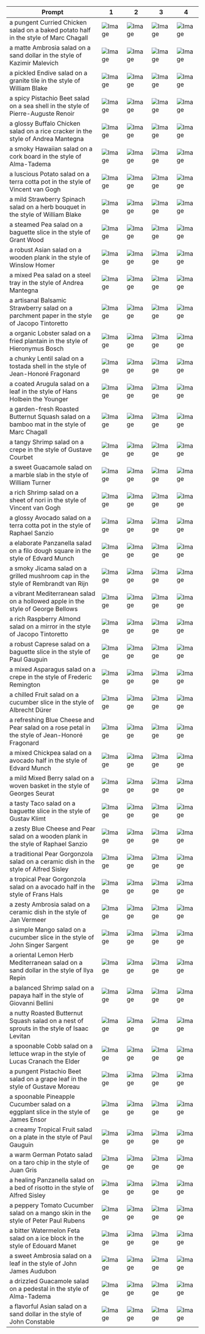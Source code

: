 | Prompt | 1 | 2 | 3 | 4 |
|-|-|-|-|-|
| a pungent Curried Chicken salad on a baked potato half in the style of Marc Chagall | ![Image](https://salad-benchmark-public-assets.s3.us-east-2.amazonaws.com/sdxl/ccb5dd65-0024-48fc-8ba0-dc7be276f77a-0.jpg) | ![Image](https://salad-benchmark-public-assets.s3.us-east-2.amazonaws.com/sdxl/ccb5dd65-0024-48fc-8ba0-dc7be276f77a-1.jpg) | ![Image](https://salad-benchmark-public-assets.s3.us-east-2.amazonaws.com/sdxl/ccb5dd65-0024-48fc-8ba0-dc7be276f77a-2.jpg) | ![Image](https://salad-benchmark-public-assets.s3.us-east-2.amazonaws.com/sdxl/ccb5dd65-0024-48fc-8ba0-dc7be276f77a-3.jpg) |
| a matte Ambrosia salad on a sand dollar in the style of Kazimir Malevich | ![Image](https://salad-benchmark-public-assets.s3.us-east-2.amazonaws.com/sdxl/ff9bbd36-adca-4a2d-8fbe-d05df4ae167c-0.jpg) | ![Image](https://salad-benchmark-public-assets.s3.us-east-2.amazonaws.com/sdxl/ff9bbd36-adca-4a2d-8fbe-d05df4ae167c-1.jpg) | ![Image](https://salad-benchmark-public-assets.s3.us-east-2.amazonaws.com/sdxl/ff9bbd36-adca-4a2d-8fbe-d05df4ae167c-2.jpg) | ![Image](https://salad-benchmark-public-assets.s3.us-east-2.amazonaws.com/sdxl/ff9bbd36-adca-4a2d-8fbe-d05df4ae167c-3.jpg) |
| a pickled Endive salad on a granite tile in the style of William Blake | ![Image](https://salad-benchmark-public-assets.s3.us-east-2.amazonaws.com/sdxl/5cf2be91-5753-4ac6-9958-e86f1adadb49-0.jpg) | ![Image](https://salad-benchmark-public-assets.s3.us-east-2.amazonaws.com/sdxl/5cf2be91-5753-4ac6-9958-e86f1adadb49-1.jpg) | ![Image](https://salad-benchmark-public-assets.s3.us-east-2.amazonaws.com/sdxl/5cf2be91-5753-4ac6-9958-e86f1adadb49-2.jpg) | ![Image](https://salad-benchmark-public-assets.s3.us-east-2.amazonaws.com/sdxl/5cf2be91-5753-4ac6-9958-e86f1adadb49-3.jpg) |
| a spicy Pistachio Beet salad on a sea shell in the style of Pierre-Auguste Renoir | ![Image](https://salad-benchmark-public-assets.s3.us-east-2.amazonaws.com/sdxl/8f7e193d-5a0d-4262-8701-972732dd86ac-0.jpg) | ![Image](https://salad-benchmark-public-assets.s3.us-east-2.amazonaws.com/sdxl/8f7e193d-5a0d-4262-8701-972732dd86ac-1.jpg) | ![Image](https://salad-benchmark-public-assets.s3.us-east-2.amazonaws.com/sdxl/8f7e193d-5a0d-4262-8701-972732dd86ac-2.jpg) | ![Image](https://salad-benchmark-public-assets.s3.us-east-2.amazonaws.com/sdxl/8f7e193d-5a0d-4262-8701-972732dd86ac-3.jpg) |
| a glossy Buffalo Chicken salad on a rice cracker in the style of Andrea Mantegna | ![Image](https://salad-benchmark-public-assets.s3.us-east-2.amazonaws.com/sdxl/7d278218-cb18-4276-b69d-f13e6b9a7f7d-0.jpg) | ![Image](https://salad-benchmark-public-assets.s3.us-east-2.amazonaws.com/sdxl/7d278218-cb18-4276-b69d-f13e6b9a7f7d-1.jpg) | ![Image](https://salad-benchmark-public-assets.s3.us-east-2.amazonaws.com/sdxl/7d278218-cb18-4276-b69d-f13e6b9a7f7d-2.jpg) | ![Image](https://salad-benchmark-public-assets.s3.us-east-2.amazonaws.com/sdxl/7d278218-cb18-4276-b69d-f13e6b9a7f7d-3.jpg) |
| a smoky Hawaiian salad on a cork board in the style of Alma-Tadema | ![Image](https://salad-benchmark-public-assets.s3.us-east-2.amazonaws.com/sdxl/8f047d1f-2a24-4583-be3d-44f89f9b8e17-0.jpg) | ![Image](https://salad-benchmark-public-assets.s3.us-east-2.amazonaws.com/sdxl/8f047d1f-2a24-4583-be3d-44f89f9b8e17-1.jpg) | ![Image](https://salad-benchmark-public-assets.s3.us-east-2.amazonaws.com/sdxl/8f047d1f-2a24-4583-be3d-44f89f9b8e17-2.jpg) | ![Image](https://salad-benchmark-public-assets.s3.us-east-2.amazonaws.com/sdxl/8f047d1f-2a24-4583-be3d-44f89f9b8e17-3.jpg) |
| a luscious Potato salad on a terra cotta pot in the style of Vincent van Gogh | ![Image](https://salad-benchmark-public-assets.s3.us-east-2.amazonaws.com/sdxl/5b6e07ad-f107-4dd0-9b99-3da96ed99423-0.jpg) | ![Image](https://salad-benchmark-public-assets.s3.us-east-2.amazonaws.com/sdxl/5b6e07ad-f107-4dd0-9b99-3da96ed99423-1.jpg) | ![Image](https://salad-benchmark-public-assets.s3.us-east-2.amazonaws.com/sdxl/5b6e07ad-f107-4dd0-9b99-3da96ed99423-2.jpg) | ![Image](https://salad-benchmark-public-assets.s3.us-east-2.amazonaws.com/sdxl/5b6e07ad-f107-4dd0-9b99-3da96ed99423-3.jpg) |
| a mild Strawberry Spinach salad on a herb bouquet in the style of William Blake | ![Image](https://salad-benchmark-public-assets.s3.us-east-2.amazonaws.com/sdxl/36ce448f-98b1-47f3-bc36-7ce733e04d57-0.jpg) | ![Image](https://salad-benchmark-public-assets.s3.us-east-2.amazonaws.com/sdxl/36ce448f-98b1-47f3-bc36-7ce733e04d57-1.jpg) | ![Image](https://salad-benchmark-public-assets.s3.us-east-2.amazonaws.com/sdxl/36ce448f-98b1-47f3-bc36-7ce733e04d57-2.jpg) | ![Image](https://salad-benchmark-public-assets.s3.us-east-2.amazonaws.com/sdxl/36ce448f-98b1-47f3-bc36-7ce733e04d57-3.jpg) |
| a steamed Pea salad on a baguette slice in the style of Grant Wood | ![Image](https://salad-benchmark-public-assets.s3.us-east-2.amazonaws.com/sdxl/7d2c4524-8d0a-4bc8-b512-fd4006f6bd92-0.jpg) | ![Image](https://salad-benchmark-public-assets.s3.us-east-2.amazonaws.com/sdxl/7d2c4524-8d0a-4bc8-b512-fd4006f6bd92-1.jpg) | ![Image](https://salad-benchmark-public-assets.s3.us-east-2.amazonaws.com/sdxl/7d2c4524-8d0a-4bc8-b512-fd4006f6bd92-2.jpg) | ![Image](https://salad-benchmark-public-assets.s3.us-east-2.amazonaws.com/sdxl/7d2c4524-8d0a-4bc8-b512-fd4006f6bd92-3.jpg) |
| a robust Asian salad on a wooden plank in the style of Winslow Homer | ![Image](https://salad-benchmark-public-assets.s3.us-east-2.amazonaws.com/sdxl/3b683532-63cd-4b55-8040-a7ee1c8eaa1f-0.jpg) | ![Image](https://salad-benchmark-public-assets.s3.us-east-2.amazonaws.com/sdxl/3b683532-63cd-4b55-8040-a7ee1c8eaa1f-1.jpg) | ![Image](https://salad-benchmark-public-assets.s3.us-east-2.amazonaws.com/sdxl/3b683532-63cd-4b55-8040-a7ee1c8eaa1f-2.jpg) | ![Image](https://salad-benchmark-public-assets.s3.us-east-2.amazonaws.com/sdxl/3b683532-63cd-4b55-8040-a7ee1c8eaa1f-3.jpg) |
| a mixed Pea salad on a steel tray in the style of Andrea Mantegna | ![Image](https://salad-benchmark-public-assets.s3.us-east-2.amazonaws.com/sdxl/9c6a22b4-d944-42df-a782-c06114bf6c98-0.jpg) | ![Image](https://salad-benchmark-public-assets.s3.us-east-2.amazonaws.com/sdxl/9c6a22b4-d944-42df-a782-c06114bf6c98-1.jpg) | ![Image](https://salad-benchmark-public-assets.s3.us-east-2.amazonaws.com/sdxl/9c6a22b4-d944-42df-a782-c06114bf6c98-2.jpg) | ![Image](https://salad-benchmark-public-assets.s3.us-east-2.amazonaws.com/sdxl/9c6a22b4-d944-42df-a782-c06114bf6c98-3.jpg) |
| a artisanal Balsamic Strawberry salad on a parchment paper in the style of Jacopo Tintoretto | ![Image](https://salad-benchmark-public-assets.s3.us-east-2.amazonaws.com/sdxl/7d059612-62d5-4bb2-b295-89b338936733-0.jpg) | ![Image](https://salad-benchmark-public-assets.s3.us-east-2.amazonaws.com/sdxl/7d059612-62d5-4bb2-b295-89b338936733-1.jpg) | ![Image](https://salad-benchmark-public-assets.s3.us-east-2.amazonaws.com/sdxl/7d059612-62d5-4bb2-b295-89b338936733-2.jpg) | ![Image](https://salad-benchmark-public-assets.s3.us-east-2.amazonaws.com/sdxl/7d059612-62d5-4bb2-b295-89b338936733-3.jpg) |
| a organic Lobster salad on a fried plantain in the style of Hieronymus Bosch | ![Image](https://salad-benchmark-public-assets.s3.us-east-2.amazonaws.com/sdxl/e662c6e4-d1df-4156-8095-7b669166dce7-0.jpg) | ![Image](https://salad-benchmark-public-assets.s3.us-east-2.amazonaws.com/sdxl/e662c6e4-d1df-4156-8095-7b669166dce7-1.jpg) | ![Image](https://salad-benchmark-public-assets.s3.us-east-2.amazonaws.com/sdxl/e662c6e4-d1df-4156-8095-7b669166dce7-2.jpg) | ![Image](https://salad-benchmark-public-assets.s3.us-east-2.amazonaws.com/sdxl/e662c6e4-d1df-4156-8095-7b669166dce7-3.jpg) |
| a chunky Lentil salad on a tostada shell in the style of Jean-Honoré Fragonard | ![Image](https://salad-benchmark-public-assets.s3.us-east-2.amazonaws.com/sdxl/75ecd310-ab5a-474a-b4a3-e063b00cc04f-0.jpg) | ![Image](https://salad-benchmark-public-assets.s3.us-east-2.amazonaws.com/sdxl/75ecd310-ab5a-474a-b4a3-e063b00cc04f-1.jpg) | ![Image](https://salad-benchmark-public-assets.s3.us-east-2.amazonaws.com/sdxl/75ecd310-ab5a-474a-b4a3-e063b00cc04f-2.jpg) | ![Image](https://salad-benchmark-public-assets.s3.us-east-2.amazonaws.com/sdxl/75ecd310-ab5a-474a-b4a3-e063b00cc04f-3.jpg) |
| a coated Arugula salad on a leaf in the style of Hans Holbein the Younger | ![Image](https://salad-benchmark-public-assets.s3.us-east-2.amazonaws.com/sdxl/bb79d201-a331-4975-bbae-32486de04f77-0.jpg) | ![Image](https://salad-benchmark-public-assets.s3.us-east-2.amazonaws.com/sdxl/bb79d201-a331-4975-bbae-32486de04f77-1.jpg) | ![Image](https://salad-benchmark-public-assets.s3.us-east-2.amazonaws.com/sdxl/bb79d201-a331-4975-bbae-32486de04f77-2.jpg) | ![Image](https://salad-benchmark-public-assets.s3.us-east-2.amazonaws.com/sdxl/bb79d201-a331-4975-bbae-32486de04f77-3.jpg) |
| a garden-fresh Roasted Butternut Squash salad on a bamboo mat in the style of Marc Chagall | ![Image](https://salad-benchmark-public-assets.s3.us-east-2.amazonaws.com/sdxl/2bc83876-5915-4c14-8078-2697cae6f310-0.jpg) | ![Image](https://salad-benchmark-public-assets.s3.us-east-2.amazonaws.com/sdxl/2bc83876-5915-4c14-8078-2697cae6f310-1.jpg) | ![Image](https://salad-benchmark-public-assets.s3.us-east-2.amazonaws.com/sdxl/2bc83876-5915-4c14-8078-2697cae6f310-2.jpg) | ![Image](https://salad-benchmark-public-assets.s3.us-east-2.amazonaws.com/sdxl/2bc83876-5915-4c14-8078-2697cae6f310-3.jpg) |
| a tangy Shrimp salad on a crepe in the style of Gustave Courbet | ![Image](https://salad-benchmark-public-assets.s3.us-east-2.amazonaws.com/sdxl/b88b6cf7-fa9d-4b2f-8320-27838e2c00c4-0.jpg) | ![Image](https://salad-benchmark-public-assets.s3.us-east-2.amazonaws.com/sdxl/b88b6cf7-fa9d-4b2f-8320-27838e2c00c4-1.jpg) | ![Image](https://salad-benchmark-public-assets.s3.us-east-2.amazonaws.com/sdxl/b88b6cf7-fa9d-4b2f-8320-27838e2c00c4-2.jpg) | ![Image](https://salad-benchmark-public-assets.s3.us-east-2.amazonaws.com/sdxl/b88b6cf7-fa9d-4b2f-8320-27838e2c00c4-3.jpg) |
| a sweet Guacamole salad on a marble slab in the style of William Turner | ![Image](https://salad-benchmark-public-assets.s3.us-east-2.amazonaws.com/sdxl/1b02bfdb-4ac8-41ab-8397-3a9ca593a61f-0.jpg) | ![Image](https://salad-benchmark-public-assets.s3.us-east-2.amazonaws.com/sdxl/1b02bfdb-4ac8-41ab-8397-3a9ca593a61f-1.jpg) | ![Image](https://salad-benchmark-public-assets.s3.us-east-2.amazonaws.com/sdxl/1b02bfdb-4ac8-41ab-8397-3a9ca593a61f-2.jpg) | ![Image](https://salad-benchmark-public-assets.s3.us-east-2.amazonaws.com/sdxl/1b02bfdb-4ac8-41ab-8397-3a9ca593a61f-3.jpg) |
| a rich Shrimp salad on a sheet of nori in the style of Vincent van Gogh | ![Image](https://salad-benchmark-public-assets.s3.us-east-2.amazonaws.com/sdxl/ddbbb6ac-21e7-4551-a2bd-feb371040a3c-0.jpg) | ![Image](https://salad-benchmark-public-assets.s3.us-east-2.amazonaws.com/sdxl/ddbbb6ac-21e7-4551-a2bd-feb371040a3c-1.jpg) | ![Image](https://salad-benchmark-public-assets.s3.us-east-2.amazonaws.com/sdxl/ddbbb6ac-21e7-4551-a2bd-feb371040a3c-2.jpg) | ![Image](https://salad-benchmark-public-assets.s3.us-east-2.amazonaws.com/sdxl/ddbbb6ac-21e7-4551-a2bd-feb371040a3c-3.jpg) |
| a glossy Avocado salad on a terra cotta pot in the style of Raphael Sanzio | ![Image](https://salad-benchmark-public-assets.s3.us-east-2.amazonaws.com/sdxl/70ce6fe8-4535-459b-903d-2e080167b18e-0.jpg) | ![Image](https://salad-benchmark-public-assets.s3.us-east-2.amazonaws.com/sdxl/70ce6fe8-4535-459b-903d-2e080167b18e-1.jpg) | ![Image](https://salad-benchmark-public-assets.s3.us-east-2.amazonaws.com/sdxl/70ce6fe8-4535-459b-903d-2e080167b18e-2.jpg) | ![Image](https://salad-benchmark-public-assets.s3.us-east-2.amazonaws.com/sdxl/70ce6fe8-4535-459b-903d-2e080167b18e-3.jpg) |
| a elaborate Panzanella salad on a filo dough square in the style of Edvard Munch | ![Image](https://salad-benchmark-public-assets.s3.us-east-2.amazonaws.com/sdxl/038c25cb-d23e-476d-ae69-9a0e8f111ace-0.jpg) | ![Image](https://salad-benchmark-public-assets.s3.us-east-2.amazonaws.com/sdxl/038c25cb-d23e-476d-ae69-9a0e8f111ace-1.jpg) | ![Image](https://salad-benchmark-public-assets.s3.us-east-2.amazonaws.com/sdxl/038c25cb-d23e-476d-ae69-9a0e8f111ace-2.jpg) | ![Image](https://salad-benchmark-public-assets.s3.us-east-2.amazonaws.com/sdxl/038c25cb-d23e-476d-ae69-9a0e8f111ace-3.jpg) |
| a smoky Jicama salad on a grilled mushroom cap in the style of Rembrandt van Rijn | ![Image](https://salad-benchmark-public-assets.s3.us-east-2.amazonaws.com/sdxl/406e91ef-34a6-4e6c-9a69-1b90da99e0e6-0.jpg) | ![Image](https://salad-benchmark-public-assets.s3.us-east-2.amazonaws.com/sdxl/406e91ef-34a6-4e6c-9a69-1b90da99e0e6-1.jpg) | ![Image](https://salad-benchmark-public-assets.s3.us-east-2.amazonaws.com/sdxl/406e91ef-34a6-4e6c-9a69-1b90da99e0e6-2.jpg) | ![Image](https://salad-benchmark-public-assets.s3.us-east-2.amazonaws.com/sdxl/406e91ef-34a6-4e6c-9a69-1b90da99e0e6-3.jpg) |
| a vibrant Mediterranean salad on a hollowed apple in the style of George Bellows | ![Image](https://salad-benchmark-public-assets.s3.us-east-2.amazonaws.com/sdxl/c428dc9e-bec4-47e4-9227-ede5dded1b6e-0.jpg) | ![Image](https://salad-benchmark-public-assets.s3.us-east-2.amazonaws.com/sdxl/c428dc9e-bec4-47e4-9227-ede5dded1b6e-1.jpg) | ![Image](https://salad-benchmark-public-assets.s3.us-east-2.amazonaws.com/sdxl/c428dc9e-bec4-47e4-9227-ede5dded1b6e-2.jpg) | ![Image](https://salad-benchmark-public-assets.s3.us-east-2.amazonaws.com/sdxl/c428dc9e-bec4-47e4-9227-ede5dded1b6e-3.jpg) |
| a rich Raspberry Almond salad on a mirror in the style of Jacopo Tintoretto | ![Image](https://salad-benchmark-public-assets.s3.us-east-2.amazonaws.com/sdxl/fc9ed0b3-290e-4174-a2b2-a5b928481eda-0.jpg) | ![Image](https://salad-benchmark-public-assets.s3.us-east-2.amazonaws.com/sdxl/fc9ed0b3-290e-4174-a2b2-a5b928481eda-1.jpg) | ![Image](https://salad-benchmark-public-assets.s3.us-east-2.amazonaws.com/sdxl/fc9ed0b3-290e-4174-a2b2-a5b928481eda-2.jpg) | ![Image](https://salad-benchmark-public-assets.s3.us-east-2.amazonaws.com/sdxl/fc9ed0b3-290e-4174-a2b2-a5b928481eda-3.jpg) |
| a robust Caprese salad on a baguette slice in the style of Paul Gauguin | ![Image](https://salad-benchmark-public-assets.s3.us-east-2.amazonaws.com/sdxl/2dac6cfb-fa54-42b1-92e5-ec7942a23b3e-0.jpg) | ![Image](https://salad-benchmark-public-assets.s3.us-east-2.amazonaws.com/sdxl/2dac6cfb-fa54-42b1-92e5-ec7942a23b3e-1.jpg) | ![Image](https://salad-benchmark-public-assets.s3.us-east-2.amazonaws.com/sdxl/2dac6cfb-fa54-42b1-92e5-ec7942a23b3e-2.jpg) | ![Image](https://salad-benchmark-public-assets.s3.us-east-2.amazonaws.com/sdxl/2dac6cfb-fa54-42b1-92e5-ec7942a23b3e-3.jpg) |
| a mixed Asparagus salad on a crepe in the style of Frederic Remington | ![Image](https://salad-benchmark-public-assets.s3.us-east-2.amazonaws.com/sdxl/1f598054-9f9b-4a15-b623-363b3c8a338b-0.jpg) | ![Image](https://salad-benchmark-public-assets.s3.us-east-2.amazonaws.com/sdxl/1f598054-9f9b-4a15-b623-363b3c8a338b-1.jpg) | ![Image](https://salad-benchmark-public-assets.s3.us-east-2.amazonaws.com/sdxl/1f598054-9f9b-4a15-b623-363b3c8a338b-2.jpg) | ![Image](https://salad-benchmark-public-assets.s3.us-east-2.amazonaws.com/sdxl/1f598054-9f9b-4a15-b623-363b3c8a338b-3.jpg) |
| a chilled Fruit salad on a cucumber slice in the style of Albrecht Dürer | ![Image](https://salad-benchmark-public-assets.s3.us-east-2.amazonaws.com/sdxl/c57153ed-2f70-4a07-b26f-c4ca78d17825-0.jpg) | ![Image](https://salad-benchmark-public-assets.s3.us-east-2.amazonaws.com/sdxl/c57153ed-2f70-4a07-b26f-c4ca78d17825-1.jpg) | ![Image](https://salad-benchmark-public-assets.s3.us-east-2.amazonaws.com/sdxl/c57153ed-2f70-4a07-b26f-c4ca78d17825-2.jpg) | ![Image](https://salad-benchmark-public-assets.s3.us-east-2.amazonaws.com/sdxl/c57153ed-2f70-4a07-b26f-c4ca78d17825-3.jpg) |
| a refreshing Blue Cheese and Pear salad on a rose petal in the style of Jean-Honoré Fragonard | ![Image](https://salad-benchmark-public-assets.s3.us-east-2.amazonaws.com/sdxl/e13390b9-8d8c-4cfc-82e3-10b8e31746db-0.jpg) | ![Image](https://salad-benchmark-public-assets.s3.us-east-2.amazonaws.com/sdxl/e13390b9-8d8c-4cfc-82e3-10b8e31746db-1.jpg) | ![Image](https://salad-benchmark-public-assets.s3.us-east-2.amazonaws.com/sdxl/e13390b9-8d8c-4cfc-82e3-10b8e31746db-2.jpg) | ![Image](https://salad-benchmark-public-assets.s3.us-east-2.amazonaws.com/sdxl/e13390b9-8d8c-4cfc-82e3-10b8e31746db-3.jpg) |
| a mixed Chickpea salad on a avocado half in the style of Edvard Munch | ![Image](https://salad-benchmark-public-assets.s3.us-east-2.amazonaws.com/sdxl/d3bd8423-1d90-4af8-b8dd-b565b8373a1b-0.jpg) | ![Image](https://salad-benchmark-public-assets.s3.us-east-2.amazonaws.com/sdxl/d3bd8423-1d90-4af8-b8dd-b565b8373a1b-1.jpg) | ![Image](https://salad-benchmark-public-assets.s3.us-east-2.amazonaws.com/sdxl/d3bd8423-1d90-4af8-b8dd-b565b8373a1b-2.jpg) | ![Image](https://salad-benchmark-public-assets.s3.us-east-2.amazonaws.com/sdxl/d3bd8423-1d90-4af8-b8dd-b565b8373a1b-3.jpg) |
| a mild Mixed Berry salad on a woven basket in the style of Georges Seurat | ![Image](https://salad-benchmark-public-assets.s3.us-east-2.amazonaws.com/sdxl/285a1b08-ab6e-44a9-a176-9b6abf4aa4ab-0.jpg) | ![Image](https://salad-benchmark-public-assets.s3.us-east-2.amazonaws.com/sdxl/285a1b08-ab6e-44a9-a176-9b6abf4aa4ab-1.jpg) | ![Image](https://salad-benchmark-public-assets.s3.us-east-2.amazonaws.com/sdxl/285a1b08-ab6e-44a9-a176-9b6abf4aa4ab-2.jpg) | ![Image](https://salad-benchmark-public-assets.s3.us-east-2.amazonaws.com/sdxl/285a1b08-ab6e-44a9-a176-9b6abf4aa4ab-3.jpg) |
| a tasty Taco salad on a baguette slice in the style of Gustav Klimt | ![Image](https://salad-benchmark-public-assets.s3.us-east-2.amazonaws.com/sdxl/31e11001-64fc-4551-92ac-0be6e0716ce8-0.jpg) | ![Image](https://salad-benchmark-public-assets.s3.us-east-2.amazonaws.com/sdxl/31e11001-64fc-4551-92ac-0be6e0716ce8-1.jpg) | ![Image](https://salad-benchmark-public-assets.s3.us-east-2.amazonaws.com/sdxl/31e11001-64fc-4551-92ac-0be6e0716ce8-2.jpg) | ![Image](https://salad-benchmark-public-assets.s3.us-east-2.amazonaws.com/sdxl/31e11001-64fc-4551-92ac-0be6e0716ce8-3.jpg) |
| a zesty Blue Cheese and Pear salad on a wooden plank in the style of Raphael Sanzio | ![Image](https://salad-benchmark-public-assets.s3.us-east-2.amazonaws.com/sdxl/930c127b-5b1a-46ef-911e-0d79d5e741dd-0.jpg) | ![Image](https://salad-benchmark-public-assets.s3.us-east-2.amazonaws.com/sdxl/930c127b-5b1a-46ef-911e-0d79d5e741dd-1.jpg) | ![Image](https://salad-benchmark-public-assets.s3.us-east-2.amazonaws.com/sdxl/930c127b-5b1a-46ef-911e-0d79d5e741dd-2.jpg) | ![Image](https://salad-benchmark-public-assets.s3.us-east-2.amazonaws.com/sdxl/930c127b-5b1a-46ef-911e-0d79d5e741dd-3.jpg) |
| a traditional Pear Gorgonzola salad on a ceramic dish in the style of Alfred Sisley | ![Image](https://salad-benchmark-public-assets.s3.us-east-2.amazonaws.com/sdxl/6145808f-8303-406e-8d1f-6eea0c3a744e-0.jpg) | ![Image](https://salad-benchmark-public-assets.s3.us-east-2.amazonaws.com/sdxl/6145808f-8303-406e-8d1f-6eea0c3a744e-1.jpg) | ![Image](https://salad-benchmark-public-assets.s3.us-east-2.amazonaws.com/sdxl/6145808f-8303-406e-8d1f-6eea0c3a744e-2.jpg) | ![Image](https://salad-benchmark-public-assets.s3.us-east-2.amazonaws.com/sdxl/6145808f-8303-406e-8d1f-6eea0c3a744e-3.jpg) |
| a tropical Pear Gorgonzola salad on a avocado half in the style of Frans Hals | ![Image](https://salad-benchmark-public-assets.s3.us-east-2.amazonaws.com/sdxl/956e5f6b-f651-4433-a9e1-f7efe97214b1-0.jpg) | ![Image](https://salad-benchmark-public-assets.s3.us-east-2.amazonaws.com/sdxl/956e5f6b-f651-4433-a9e1-f7efe97214b1-1.jpg) | ![Image](https://salad-benchmark-public-assets.s3.us-east-2.amazonaws.com/sdxl/956e5f6b-f651-4433-a9e1-f7efe97214b1-2.jpg) | ![Image](https://salad-benchmark-public-assets.s3.us-east-2.amazonaws.com/sdxl/956e5f6b-f651-4433-a9e1-f7efe97214b1-3.jpg) |
| a zesty Ambrosia salad on a ceramic dish in the style of Jan Vermeer | ![Image](https://salad-benchmark-public-assets.s3.us-east-2.amazonaws.com/sdxl/ce1fb893-36a8-4f28-a727-969d1ba17498-0.jpg) | ![Image](https://salad-benchmark-public-assets.s3.us-east-2.amazonaws.com/sdxl/ce1fb893-36a8-4f28-a727-969d1ba17498-1.jpg) | ![Image](https://salad-benchmark-public-assets.s3.us-east-2.amazonaws.com/sdxl/ce1fb893-36a8-4f28-a727-969d1ba17498-2.jpg) | ![Image](https://salad-benchmark-public-assets.s3.us-east-2.amazonaws.com/sdxl/ce1fb893-36a8-4f28-a727-969d1ba17498-3.jpg) |
| a simple Mango salad on a cucumber slice in the style of John Singer Sargent | ![Image](https://salad-benchmark-public-assets.s3.us-east-2.amazonaws.com/sdxl/a82bbe30-7a8e-4ae0-893d-eefaa79210da-0.jpg) | ![Image](https://salad-benchmark-public-assets.s3.us-east-2.amazonaws.com/sdxl/a82bbe30-7a8e-4ae0-893d-eefaa79210da-1.jpg) | ![Image](https://salad-benchmark-public-assets.s3.us-east-2.amazonaws.com/sdxl/a82bbe30-7a8e-4ae0-893d-eefaa79210da-2.jpg) | ![Image](https://salad-benchmark-public-assets.s3.us-east-2.amazonaws.com/sdxl/a82bbe30-7a8e-4ae0-893d-eefaa79210da-3.jpg) |
| a oriental Lemon Herb Mediterranean salad on a sand dollar in the style of Ilya Repin | ![Image](https://salad-benchmark-public-assets.s3.us-east-2.amazonaws.com/sdxl/7aab7922-fecd-4f79-a50a-f0759a855978-0.jpg) | ![Image](https://salad-benchmark-public-assets.s3.us-east-2.amazonaws.com/sdxl/7aab7922-fecd-4f79-a50a-f0759a855978-1.jpg) | ![Image](https://salad-benchmark-public-assets.s3.us-east-2.amazonaws.com/sdxl/7aab7922-fecd-4f79-a50a-f0759a855978-2.jpg) | ![Image](https://salad-benchmark-public-assets.s3.us-east-2.amazonaws.com/sdxl/7aab7922-fecd-4f79-a50a-f0759a855978-3.jpg) |
| a balanced Shrimp salad on a papaya half in the style of Giovanni Bellini | ![Image](https://salad-benchmark-public-assets.s3.us-east-2.amazonaws.com/sdxl/e645c112-f5c4-49fe-8daf-5e6f3bf82b1b-0.jpg) | ![Image](https://salad-benchmark-public-assets.s3.us-east-2.amazonaws.com/sdxl/e645c112-f5c4-49fe-8daf-5e6f3bf82b1b-1.jpg) | ![Image](https://salad-benchmark-public-assets.s3.us-east-2.amazonaws.com/sdxl/e645c112-f5c4-49fe-8daf-5e6f3bf82b1b-2.jpg) | ![Image](https://salad-benchmark-public-assets.s3.us-east-2.amazonaws.com/sdxl/e645c112-f5c4-49fe-8daf-5e6f3bf82b1b-3.jpg) |
| a nutty Roasted Butternut Squash salad on a nest of sprouts in the style of Isaac Levitan | ![Image](https://salad-benchmark-public-assets.s3.us-east-2.amazonaws.com/sdxl/f84d2b2d-ef6e-4ac0-b35b-6b01362aabad-0.jpg) | ![Image](https://salad-benchmark-public-assets.s3.us-east-2.amazonaws.com/sdxl/f84d2b2d-ef6e-4ac0-b35b-6b01362aabad-1.jpg) | ![Image](https://salad-benchmark-public-assets.s3.us-east-2.amazonaws.com/sdxl/f84d2b2d-ef6e-4ac0-b35b-6b01362aabad-2.jpg) | ![Image](https://salad-benchmark-public-assets.s3.us-east-2.amazonaws.com/sdxl/f84d2b2d-ef6e-4ac0-b35b-6b01362aabad-3.jpg) |
| a spoonable Cobb salad on a lettuce wrap in the style of Lucas Cranach the Elder | ![Image](https://salad-benchmark-public-assets.s3.us-east-2.amazonaws.com/sdxl/e982cb66-18ed-401a-9ade-45f890ab564f-0.jpg) | ![Image](https://salad-benchmark-public-assets.s3.us-east-2.amazonaws.com/sdxl/e982cb66-18ed-401a-9ade-45f890ab564f-1.jpg) | ![Image](https://salad-benchmark-public-assets.s3.us-east-2.amazonaws.com/sdxl/e982cb66-18ed-401a-9ade-45f890ab564f-2.jpg) | ![Image](https://salad-benchmark-public-assets.s3.us-east-2.amazonaws.com/sdxl/e982cb66-18ed-401a-9ade-45f890ab564f-3.jpg) |
| a pungent Pistachio Beet salad on a grape leaf in the style of Gustave Moreau | ![Image](https://salad-benchmark-public-assets.s3.us-east-2.amazonaws.com/sdxl/85a0b18c-5921-4808-93f9-9d1988a2f56c-0.jpg) | ![Image](https://salad-benchmark-public-assets.s3.us-east-2.amazonaws.com/sdxl/85a0b18c-5921-4808-93f9-9d1988a2f56c-1.jpg) | ![Image](https://salad-benchmark-public-assets.s3.us-east-2.amazonaws.com/sdxl/85a0b18c-5921-4808-93f9-9d1988a2f56c-2.jpg) | ![Image](https://salad-benchmark-public-assets.s3.us-east-2.amazonaws.com/sdxl/85a0b18c-5921-4808-93f9-9d1988a2f56c-3.jpg) |
| a spoonable Pineapple Cucumber salad on a eggplant slice in the style of James Ensor | ![Image](https://salad-benchmark-public-assets.s3.us-east-2.amazonaws.com/sdxl/8e359d45-fc3a-4def-9f61-15c8ad8320f2-0.jpg) | ![Image](https://salad-benchmark-public-assets.s3.us-east-2.amazonaws.com/sdxl/8e359d45-fc3a-4def-9f61-15c8ad8320f2-1.jpg) | ![Image](https://salad-benchmark-public-assets.s3.us-east-2.amazonaws.com/sdxl/8e359d45-fc3a-4def-9f61-15c8ad8320f2-2.jpg) | ![Image](https://salad-benchmark-public-assets.s3.us-east-2.amazonaws.com/sdxl/8e359d45-fc3a-4def-9f61-15c8ad8320f2-3.jpg) |
| a creamy Tropical Fruit salad on a plate in the style of Paul Gauguin | ![Image](https://salad-benchmark-public-assets.s3.us-east-2.amazonaws.com/sdxl/77c96c5e-51b6-4d11-ab8a-10715c9247a1-0.jpg) | ![Image](https://salad-benchmark-public-assets.s3.us-east-2.amazonaws.com/sdxl/77c96c5e-51b6-4d11-ab8a-10715c9247a1-1.jpg) | ![Image](https://salad-benchmark-public-assets.s3.us-east-2.amazonaws.com/sdxl/77c96c5e-51b6-4d11-ab8a-10715c9247a1-2.jpg) | ![Image](https://salad-benchmark-public-assets.s3.us-east-2.amazonaws.com/sdxl/77c96c5e-51b6-4d11-ab8a-10715c9247a1-3.jpg) |
| a warm German Potato salad on a taro chip in the style of Juan Gris | ![Image](https://salad-benchmark-public-assets.s3.us-east-2.amazonaws.com/sdxl/4dde4deb-cca1-4241-9265-006c656de0fe-0.jpg) | ![Image](https://salad-benchmark-public-assets.s3.us-east-2.amazonaws.com/sdxl/4dde4deb-cca1-4241-9265-006c656de0fe-1.jpg) | ![Image](https://salad-benchmark-public-assets.s3.us-east-2.amazonaws.com/sdxl/4dde4deb-cca1-4241-9265-006c656de0fe-2.jpg) | ![Image](https://salad-benchmark-public-assets.s3.us-east-2.amazonaws.com/sdxl/4dde4deb-cca1-4241-9265-006c656de0fe-3.jpg) |
| a healing Panzanella salad on a bed of risotto in the style of Alfred Sisley | ![Image](https://salad-benchmark-public-assets.s3.us-east-2.amazonaws.com/sdxl/1ddbacb3-16d6-4749-b277-c09d3d7aa9cb-0.jpg) | ![Image](https://salad-benchmark-public-assets.s3.us-east-2.amazonaws.com/sdxl/1ddbacb3-16d6-4749-b277-c09d3d7aa9cb-1.jpg) | ![Image](https://salad-benchmark-public-assets.s3.us-east-2.amazonaws.com/sdxl/1ddbacb3-16d6-4749-b277-c09d3d7aa9cb-2.jpg) | ![Image](https://salad-benchmark-public-assets.s3.us-east-2.amazonaws.com/sdxl/1ddbacb3-16d6-4749-b277-c09d3d7aa9cb-3.jpg) |
| a peppery Tomato Cucumber salad on a mango skin in the style of Peter Paul Rubens | ![Image](https://salad-benchmark-public-assets.s3.us-east-2.amazonaws.com/sdxl/60c1cce4-6a7e-4f3d-a8e2-4ac920a84c19-0.jpg) | ![Image](https://salad-benchmark-public-assets.s3.us-east-2.amazonaws.com/sdxl/60c1cce4-6a7e-4f3d-a8e2-4ac920a84c19-1.jpg) | ![Image](https://salad-benchmark-public-assets.s3.us-east-2.amazonaws.com/sdxl/60c1cce4-6a7e-4f3d-a8e2-4ac920a84c19-2.jpg) | ![Image](https://salad-benchmark-public-assets.s3.us-east-2.amazonaws.com/sdxl/60c1cce4-6a7e-4f3d-a8e2-4ac920a84c19-3.jpg) |
| a bitter Watermelon Feta salad on a ice block in the style of Edouard Manet | ![Image](https://salad-benchmark-public-assets.s3.us-east-2.amazonaws.com/sdxl/ca5afc9c-b322-4707-9996-f3d4f425661f-0.jpg) | ![Image](https://salad-benchmark-public-assets.s3.us-east-2.amazonaws.com/sdxl/ca5afc9c-b322-4707-9996-f3d4f425661f-1.jpg) | ![Image](https://salad-benchmark-public-assets.s3.us-east-2.amazonaws.com/sdxl/ca5afc9c-b322-4707-9996-f3d4f425661f-2.jpg) | ![Image](https://salad-benchmark-public-assets.s3.us-east-2.amazonaws.com/sdxl/ca5afc9c-b322-4707-9996-f3d4f425661f-3.jpg) |
| a sweet Ambrosia salad on a leaf in the style of John James Audubon | ![Image](https://salad-benchmark-public-assets.s3.us-east-2.amazonaws.com/sdxl/b9b4fff9-a75b-40f6-8b2c-191f47e787b8-0.jpg) | ![Image](https://salad-benchmark-public-assets.s3.us-east-2.amazonaws.com/sdxl/b9b4fff9-a75b-40f6-8b2c-191f47e787b8-1.jpg) | ![Image](https://salad-benchmark-public-assets.s3.us-east-2.amazonaws.com/sdxl/b9b4fff9-a75b-40f6-8b2c-191f47e787b8-2.jpg) | ![Image](https://salad-benchmark-public-assets.s3.us-east-2.amazonaws.com/sdxl/b9b4fff9-a75b-40f6-8b2c-191f47e787b8-3.jpg) |
| a drizzled Guacamole salad on a pedestal in the style of Alma-Tadema | ![Image](https://salad-benchmark-public-assets.s3.us-east-2.amazonaws.com/sdxl/b45fe4eb-cbc8-44b3-8fa9-6e1c2c234979-0.jpg) | ![Image](https://salad-benchmark-public-assets.s3.us-east-2.amazonaws.com/sdxl/b45fe4eb-cbc8-44b3-8fa9-6e1c2c234979-1.jpg) | ![Image](https://salad-benchmark-public-assets.s3.us-east-2.amazonaws.com/sdxl/b45fe4eb-cbc8-44b3-8fa9-6e1c2c234979-2.jpg) | ![Image](https://salad-benchmark-public-assets.s3.us-east-2.amazonaws.com/sdxl/b45fe4eb-cbc8-44b3-8fa9-6e1c2c234979-3.jpg) |
| a flavorful Asian salad on a sand dollar in the style of John Constable | ![Image](https://salad-benchmark-public-assets.s3.us-east-2.amazonaws.com/sdxl/a88387ef-967f-4433-ae5d-9483f8f09e0c-0.jpg) | ![Image](https://salad-benchmark-public-assets.s3.us-east-2.amazonaws.com/sdxl/a88387ef-967f-4433-ae5d-9483f8f09e0c-1.jpg) | ![Image](https://salad-benchmark-public-assets.s3.us-east-2.amazonaws.com/sdxl/a88387ef-967f-4433-ae5d-9483f8f09e0c-2.jpg) | ![Image](https://salad-benchmark-public-assets.s3.us-east-2.amazonaws.com/sdxl/a88387ef-967f-4433-ae5d-9483f8f09e0c-3.jpg) |
